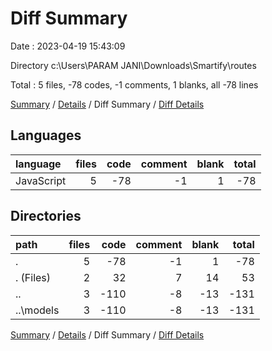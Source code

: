 # Diff Summary

Date : 2023-04-19 15:43:09

Directory c:\\Users\\PARAM JANI\\Downloads\\Smartify\\routes

Total : 5 files,  -78 codes, -1 comments, 1 blanks, all -78 lines

[Summary](results.md) / [Details](details.md) / Diff Summary / [Diff Details](diff-details.md)

## Languages
| language | files | code | comment | blank | total |
| :--- | ---: | ---: | ---: | ---: | ---: |
| JavaScript | 5 | -78 | -1 | 1 | -78 |

## Directories
| path | files | code | comment | blank | total |
| :--- | ---: | ---: | ---: | ---: | ---: |
| . | 5 | -78 | -1 | 1 | -78 |
| . (Files) | 2 | 32 | 7 | 14 | 53 |
| .. | 3 | -110 | -8 | -13 | -131 |
| ..\\models | 3 | -110 | -8 | -13 | -131 |

[Summary](results.md) / [Details](details.md) / Diff Summary / [Diff Details](diff-details.md)